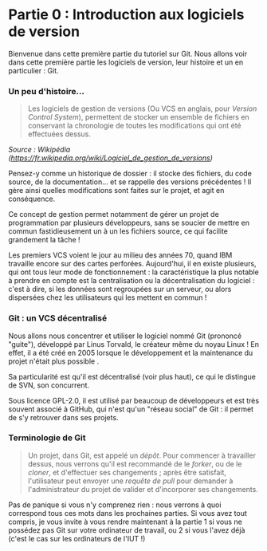 # Partie 0 : Introduction aux logiciels de version
Bienvenue dans cette première partie du tutoriel sur Git. Nous allons voir dans cette première
partie les logiciels de version, leur histoire et un en particulier : Git.

### Un peu d'histoire...
>Les logiciels de gestion de versions (Ou VCS en anglais, pour _Version Control System_), permettent
de stocker un ensemble de fichiers en conservant la chronologie de toutes les modifications qui 
ont été effectuées dessus. 

_Source : Wikipédia (https://fr.wikipedia.org/wiki/Logiciel_de_gestion_de_versions)_

Pensez-y comme un historique de dossier : il stocke des fichiers, du code source, de la documentation...
et se rappelle des versions précédentes ! Il gère ainsi quelles modifications sont faites sur le projet,
et agit en conséquence.

Ce concept de gestion permet notamment de gérer un projet de programmation par plusieurs développeurs,
sans se soucier de mettre en commun fastidieusement un à un les fichiers source, ce qui facilite grandement
la tâche !

Les premiers VCS voient le jour au milieu des années 70, quand IBM travaille encore sur des cartes perforées.
Aujourd'hui, il en existe plusieurs, qui ont tous leur mode de fonctionnement : la caractéristique la
plus notable à prendre en compte est la centralisation ou la décentralisation du logiciel : c'est à dire,
si les données sont regroupées sur un serveur, ou alors dispersées chez les utilisateurs qui les 
mettent en commun !

### Git : un VCS décentralisé
Nous allons nous concentrer et utiliser le logiciel nommé Git (prononcé "guite"), développé par
Linus Torvald, le créateur même du noyau Linux ! En effet, il a été créé en 2005 lorsque le développement
et la maintenance du projet n'était plus possible .

Sa particularité est qu'il est décentralisé (voir plus haut), ce qui le distingue de SVN, son concurrent.

Sous licence GPL-2.0, il est utilisé par beaucoup de développeurs et est très souvent associé à
GitHub, qui n'est qu'un "réseau social" de Git : il permet de s'y retrouver dans ses
projets.

### Terminologie de Git
>Un projet, dans Git, est appelé un _dépôt_. Pour commencer à travailler dessus, nous verrons
qu'il est recommandé de le _forker_, ou de le _cloner_, et d'effectuer ses changements ; 
après être satisfait, l'utilisateur peut envoyer une _requête de pull_ pour demander
à l'administrateur du projet de valider et d'incorporer ses changements.

Pas de panique si vous n'y comprenez rien : nous verrons à quoi correspond tous ces
mots dans les prochaines parties. Si vous avez tout compris, je vous invite à vous
rendre maintenant à la partie 1 si vous ne possédez pas Git sur votre ordinateur de
travail, ou 2 si vous l'avez déjà (c'est le cas sur les ordinateurs de l'IUT !)
